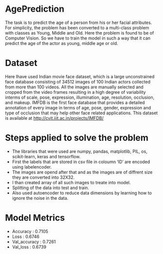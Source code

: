 # AgePrediction
The task is to predict the age of a person from his or her facial attributes. For simplicity, the problem has been converted to a multi-class problem with classes as Young, Middle and Old. Here the problem is found to be of Computer Vision.  So we have to train the model in such a way that it can predict the age of the actor as young, middle age or old.

# Dataset
Here Ihave used Indian movie face dataset, which is a large unconstrained face database consisting of 34512 images of 100 Indian actors collected from more than 100 videos. All the images are manually selected and cropped from the video frames resulting in a high degree of variability interms of scale, pose, expression, illumination, age, resolution, occlusion, and makeup. IMFDB is the first face database that provides a detailed annotation of every image in terms of age, pose, gender, expression and type of occlusion that may help other face related applications. This dataset is available at http://cvit.iiit.ac.in/projects/IMFDB/

# Steps applied to solve the problem

*	The libraries that were used are numpy, pandas, matplotlib, PIL, os, scikit-learn, keras and tensorflow.
*	First the labels that are stored in csv file in coloumn ‘ID’ are encoded using labelencoder.
*	The images are opend after that and as the images are of diffrent size they are converted into 32X32.
*	I than created array of all such images to treate into model.
*	Splitting of the data into test and train.
*	Also used autoencoder to reduce data dimensions by learning how to ignore the noise in the data.

# Model Metrics

*	Accuracy : 0.7105
*	Loss : 0.6746
*	Val_accuracy : 0.7261
*	Val_loss : 0.6739

